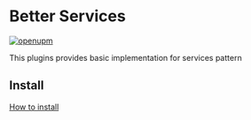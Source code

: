 # Better Services

[![openupm](https://img.shields.io/npm/v/com.tdw.better.services?label=openupm&registry_uri=https://package.openupm.com)](https://openupm.com/packages/com.tdw.better.services/)

This plugins provides basic implementation for services pattern

## Install
[How to install](https://github.com/uurha/BetterPluginCollection/wiki/How-to-install)
